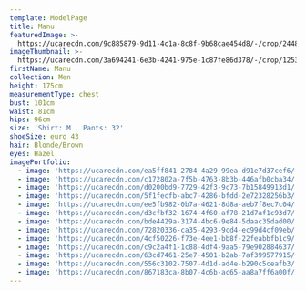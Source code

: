 ```yaml
---
template: ModelPage
title: Manu
featuredImage: >-
  https://ucarecdn.com/9c885879-9d11-4c1a-8c8f-9b68cae454d8/-/crop/2448x1182/0,0/-/preview/
imageThumbnail: >-
  https://ucarecdn.com/3a694241-6e3b-4241-975e-1c87fe86d378/-/crop/1253x1596/161,338/-/preview/
firstName: Manu
collection: Men
height: 175cm
measurementType: chest
bust: 101cm
waist: 81cm
hips: 96cm
size: 'Shirt: M   Pants: 32'
shoeSize: euro 43
hair: Blonde/Brown
eyes: Hazel
imagePortfolio:
  - image: 'https://ucarecdn.com/ea5ff841-2784-4a29-99ea-d91e7d37cef6/'
  - image: 'https://ucarecdn.com/c172802a-7f5b-4763-8b3b-446afb0cba34/'
  - image: 'https://ucarecdn.com/d0200bd9-7729-42f3-9c73-7b15849913d1/'
  - image: 'https://ucarecdn.com/5f1fecfb-abc7-4286-bfdd-2e72328256b3/'
  - image: 'https://ucarecdn.com/ee5fb982-0b7a-4621-8d8a-aeb7f8ec7c04/'
  - image: 'https://ucarecdn.com/d3cfbf32-1674-4f60-af78-21d7af1c93d7/'
  - image: 'https://ucarecdn.com/bde4429a-3174-4bc6-9e84-5daac35dad00/'
  - image: 'https://ucarecdn.com/72820336-ca35-4293-9cd4-ec99d4cf09eb/'
  - image: 'https://ucarecdn.com/4cf50226-f73e-4ee1-bb8f-22feabbfb1c9/'
  - image: 'https://ucarecdn.com/c9c2a4f1-1c88-4df4-9aa5-79e902884637/'
  - image: 'https://ucarecdn.com/63cd7461-25e7-4501-b2ab-7af399577915/'
  - image: 'https://ucarecdn.com/556c3102-7507-4d1d-ad4e-b290c5ceafb3/'
  - image: 'https://ucarecdn.com/867183ca-8b07-4c6b-ac65-aa8a7ff6a00f/'
---
```


